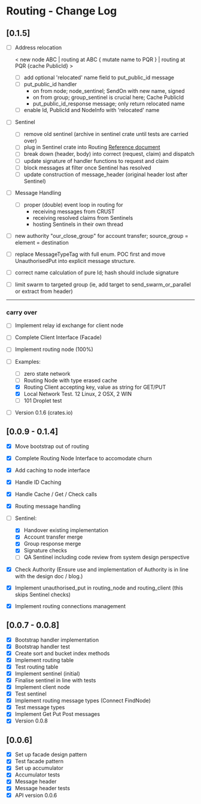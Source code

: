 # Routing - Change Log

## [0.1.5]

- [ ] Address relocation

    < new node ABC | routing at ABC { mutate name to PQR } | routing at PQR {cache PublicId} >
  - [ ] add optional 'relocated' name field to put_public_id message
  - [ ] put_public_id handler
    - on from node; node_sentinel; SendOn with new name, signed
    - on from group; group_sentinel is crucial here; Cache PublicId
    - put_public_id_response message; only return relocated name
  - [ ] enable Id, PublicId and NodeInfo with 'relocated' name
- [ ] Sentinel
  - [ ] remove old sentinel (archive in sentinel crate until tests are carried over)
  - [ ] plug in Sentinel crate into Routing [Reference document](https://docs.google.com/document/d/1-x7pCq_YXm-P5xDi7y8UIYDbheVwJ10Q80FzgtnMD8A/edit?usp=sharing)
  - [ ] break down (header, body) into correct (request, claim) and dispatch
  - [ ] update signature of handler functions to request and claim
  - [ ] block messages at filter once Sentinel has resolved
  - [ ] update construction of message_header (original header lost after Sentinel)
- [ ] Message Handling
    - [ ] proper (double) event loop in routing for
        - receiving messages from CRUST
        - receiving resolved claims from Sentinels
        - hosting Sentinels in their own thread
- [ ] new authority "our_close_group" for account transfer; source_group = element = destination
- [ ] replace MessageTypeTag with full enum. POC first and move UnauthorisedPut into explicit message structure.
- [ ] correct name calculation of pure Id; hash should include signature
- [ ] limit swarm to targeted group (ie, add target to send_swarm_or_parallel or extract from header)

------------
### carry over
- [ ] Implement relay id exchange for client node
- [ ] Complete Client Interface (Facade)
- [ ] Implement routing node (100%)
- [ ] Examples:
  - [ ] zero state network
  - [ ] Routing Node with type erased cache
  - [x] Routing Client accepting key, value as string for GET/PUT
  - [x] Local Network Test. 12 Linux, 2 OSX, 2 WIN
  - [ ] 101 Droplet test
- [ ] Version 0.1.6 (crates.io)


## [0.0.9 - 0.1.4]

- [x] Move bootstrap out of routing
- [x] Complete Routing Node Interface to accomodate churn
- [x] Add caching to node interface
- [x] Handle ID Caching
- [x] Handle Cache / Get / Check calls
- [x] Routing message handling
- [ ] Sentinel:
  - [x] Handover existing implementation
  - [x] Account transfer merge
  - [x] Group response merge
  - [x] Signature checks
  - [ ] QA Sentinel including code review from system design perspective
- [x] Check Authority (Ensure use and implementation of Authority is in line with the design doc / blog.)
- [x] Implement unauthorised_put in routing_node and routing_client (this skips Sentinel checks)
- [x] Implement routing connections management


## [0.0.7 - 0.0.8]

- [x] Bootstrap handler implementation
- [x] Bootstrap handler test
- [x] Create sort and bucket index methods
- [x] Implement routing table
- [x] Test routing table
- [x] Implement sentinel (initial)
- [x] Finalise sentinel in line with tests
- [x] Implement client node
- [x] Test sentinel
- [x] Implement routing message types (Connect FindNode)
- [x] Test message types
- [x] Implement Get Put Post messages
- [x] Version 0.0.8

## [0.0.6]

- [x] Set up facade design pattern
- [x] Test facade pattern
- [x] Set up accumulator
- [x] Accumulator tests
- [x] Message header
- [x] Message header tests
- [x] API version 0.0.6
